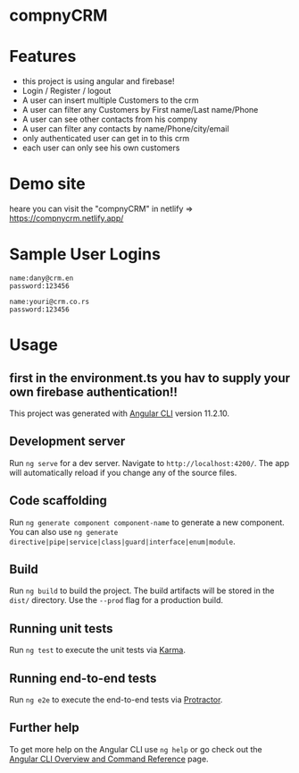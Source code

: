 # compnyCRM

# Features

* this project is using angular and firebase!
* Login / Register / logout
* A  user can insert multiple Customers to the crm
* A user can filter any Customers by First name/Last name/Phone
* A user can see other contacts from his compny
* A user can filter any contacts by name/Phone/city/email
* only authenticated user can get in to this crm
* each user can only see his own customers

# Demo site
heare you can visit the "compnyCRM" in netlify => https://compnycrm.netlify.app/

# Sample User Logins

```
name:dany@crm.en
password:123456

name:youri@crm.co.rs
password:123456
```


# Usage

## first in the environment.ts you hav to supply your own firebase authentication!!


This project was generated with [Angular CLI](https://github.com/angular/angular-cli) version 11.2.10.

## Development server

Run `ng serve` for a dev server. Navigate to `http://localhost:4200/`. The app will automatically reload if you change any of the source files.

## Code scaffolding

Run `ng generate component component-name` to generate a new component. You can also use `ng generate directive|pipe|service|class|guard|interface|enum|module`.

## Build

Run `ng build` to build the project. The build artifacts will be stored in the `dist/` directory. Use the `--prod` flag for a production build.

## Running unit tests

Run `ng test` to execute the unit tests via [Karma](https://karma-runner.github.io).

## Running end-to-end tests

Run `ng e2e` to execute the end-to-end tests via [Protractor](http://www.protractortest.org/).

## Further help

To get more help on the Angular CLI use `ng help` or go check out the [Angular CLI Overview and Command Reference](https://angular.io/cli) page.




